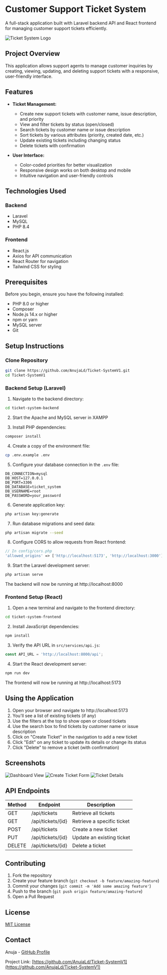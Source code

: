 # Customer Support Ticket System

A full-stack application built with Laravel backend API and React frontend for managing customer support tickets efficiently.

![Ticket System Logo](path/to/logo.png) <!-- You can add your logo image here -->

## Project Overview

This application allows support agents to manage customer inquiries by creating, viewing, updating, and deleting support tickets with a responsive, user-friendly interface.

## Features

- **Ticket Management:**
  - Create new support tickets with customer name, issue description, and priority
  - View and filter tickets by status (open/closed)
  - Search tickets by customer name or issue description
  - Sort tickets by various attributes (priority, created date, etc.)
  - Update existing tickets including changing status
  - Delete tickets with confirmation

- **User Interface:**
  - Color-coded priorities for better visualization
  - Responsive design works on both desktop and mobile
  - Intuitive navigation and user-friendly controls

## Technologies Used

### Backend
- Laravel
- MySQL
- PHP 8.4

### Frontend
- React.js
- Axios for API communication
- React Router for navigation
- Tailwind CSS for styling

## Prerequisites

Before you begin, ensure you have the following installed:
- PHP 8.0 or higher
- Composer
- Node.js 14.x or higher
- npm or yarn
- MySQL server
- Git

## Setup Instructions

### Clone Repository

```bash
git clone https://github.com/AnujaLd/Ticket-SystemV1.git
cd Ticket-SystemV1
```

### Backend Setup (Laravel)

1. Navigate to the backend directory:
```bash
cd ticket-system-backend
```

2. Start the Apache and MySQL server in XAMPP

3. Install PHP dependencies:
```bash
composer install
```

4. Create a copy of the environment file:
```bash
cp .env.example .env
```

5. Configure your database connection in the `.env` file:
```
DB_CONNECTION=mysql
DB_HOST=127.0.0.1
DB_PORT=3306
DB_DATABASE=ticket_system
DB_USERNAME=root
DB_PASSWORD=your_password
```

6. Generate application key:
```bash
php artisan key:generate
```

7. Run database migrations and seed data:
```bash
php artisan migrate --seed
```

8. Configure CORS to allow requests from React frontend:
```php
// In config/cors.php
'allowed_origins' => ['http://localhost:5173', 'http://localhost:3000'],
```

9. Start the Laravel development server:
```bash
php artisan serve
```

The backend will now be running at http://localhost:8000

### Frontend Setup (React)

1. Open a new terminal and navigate to the frontend directory:
```bash
cd ticket-system-frontend
```

2. Install JavaScript dependencies:
```bash
npm install
```

3. Verify the API URL in `src/services/api.js`:
```javascript
const API_URL = 'http://localhost:8000/api';
```

4. Start the React development server:
```bash
npm run dev
```

The frontend will now be running at http://localhost:5173

## Using the Application

1. Open your browser and navigate to http://localhost:5173
2. You'll see a list of existing tickets (if any)
3. Use the filters at the top to show open or closed tickets
4. Use the search box to find tickets by customer name or issue description
5. Click on "Create Ticket" in the navigation to add a new ticket
6. Click "Edit" on any ticket to update its details or change its status
7. Click "Delete" to remove a ticket (with confirmation)

## Screenshots

<!-- Add screenshots of your application here -->
![Dashboard View](path/to/dashboard-screenshot.png)
![Create Ticket Form](path/to/create-ticket-screenshot.png)
![Ticket Details](path/to/ticket-details-screenshot.png)

## API Endpoints

| Method | Endpoint | Description |
|--------|----------|-------------|
| GET    | /api/tickets | Retrieve all tickets |
| GET    | /api/tickets/{id} | Retrieve a specific ticket |
| POST   | /api/tickets | Create a new ticket |
| PUT    | /api/tickets/{id} | Update an existing ticket |
| DELETE | /api/tickets/{id} | Delete a ticket |

## Contributing

1. Fork the repository
2. Create your feature branch (`git checkout -b feature/amazing-feature`)
3. Commit your changes (`git commit -m 'Add some amazing feature'`)
4. Push to the branch (`git push origin feature/amazing-feature`)
5. Open a Pull Request

## License

[MIT License](LICENSE) <!-- You can add your license information here -->

## Contact

Anuja - [GitHub Profile](https://github.com/AnujaLd)

Project Link: [https://github.com/AnujaLd/Ticket-SystemV1](https://github.com/AnujaLd/Ticket-SystemV1)
